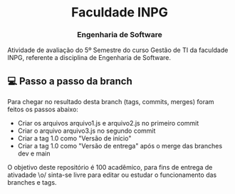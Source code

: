 <h1 align="center">
  Faculdade INPG
</h1>

<h3 align="center">
    Engenharia de Software
</h3>

Atividade de avaliação do 5º Semestre do curso Gestão de TI da faculdade INPG, referente a disciplina de Engenharia de Software.


## :computer: Passo a passo da branch

Para chegar no resultado desta branch (tags, commits, merges) foram feitos os passos abaixo:

* Criar os arquivos arquivo1.js e arquivo2.js no primeiro commit
* Criar o arquivo arquivo3.js no segundo commit
* Criar a tag 1.0 como "Versão de início"
* Criar a tag 1.0 como "Versão de entrega" após o merge das branches dev e main


O objetivo deste repositório é 100 acadêmico, para fins de entrega de ativadade \o/ sinta-se livre para editar ou estudar o funcionamento das branches e tags.
